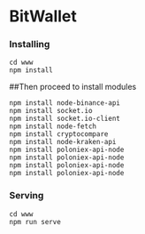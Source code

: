 # BitWallet


### Installing

```
cd www
npm install
```

##Then proceed to install modules

```
npm install node-binance-api
npm install socket.io
npm install socket.io-client
npm install node-fetch
npm install cryptocompare
npm install node-kraken-api
npm install poloniex-api-node
npm install poloniex-api-node
npm install poloniex-api-node
npm install poloniex-api-node
```

### Serving

```
cd www
npm run serve
```
